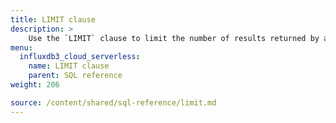 ```yaml
---
title: LIMIT clause
description: > 
    Use the `LIMIT` clause to limit the number of results returned by a query.
menu:
  influxdb3_cloud_serverless:
    name: LIMIT clause
    parent: SQL reference
weight: 206

source: /content/shared/sql-reference/limit.md
---
```


<!-- 
The content of this page is at /content/shared/sql-reference/limit.md
-->
